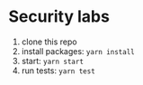 # Security labs

1. clone this repo
2. install packages: `yarn install`
3. start: `yarn start`
4. run tests: `yarn test`